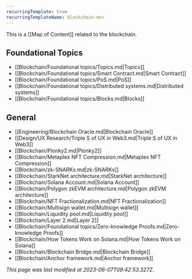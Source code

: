 ```yaml
---
recurringTemplate: true
recurringTemplateName: blockchain-moc
---
```


This is a [[Map of Content]] related to the blockchain.

## Foundational Topics

- [[Blockchain/Foundational topics/Topics.md|Topics]]
- [[Blockchain/Foundational topics/Smart Contract.md|Smart Contract]]
- [[Blockchain/Foundational topics/PoS.md|PoS]]
- [[Blockchain/Foundational topics/Distributed systems.md|Distributed systems]]
- [[Blockchain/Foundational topics/Blocks.md|Blocks]]


## General

- [[Engineering/Blockchain Oracle.md|Blockchain Oracle]]
- [[Design/UX Research/Triple S of UX in Web3.md|Triple S of UX in Web3]]
- [[Blockchain/Plonky2.md|Plonky2]]
- [[Blockchain/Metaplex NFT Compression.md|Metaplex NFT Compression]]
- [[Blockchain/zk-SNARKs.md|zk-SNARKs]]
- [[Blockchain/StarkNet architecture.md|StarkNet architecture]]
- [[Blockchain/Solana Account.md|Solana Account]]
- [[Blockchain/Polygon zkEVM architecture.md|Polygon zkEVM architecture]]
- [[Blockchain/NFT Fractionalization.md|NFT Fractionalization]]
- [[Blockchain/Multisign wallet.md|Multisign wallet]]
- [[Blockchain/Liquidity pool.md|Liquidity pool]]
- [[Blockchain/Layer 2.md|Layer 2]]
- [[Blockchain/Foundational topics/Zero-knowledge Proofs.md|Zero-knowledge Proofs]]
- [[Blockchain/How Tokens Work on Solana.md|How Tokens Work on Solana]]
- [[Blockchain/Blockchain Bridge.md|Blockchain Bridge]]
- [[Blockchain/Anchor framework.md|Anchor framework]]


*This page was last modified at 2023-06-07T09:42:53.327Z*.
